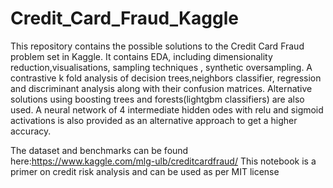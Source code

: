 # Credit_Card_Fraud_Kaggle
This repository contains the possible solutions to the Credit Card Fraud problem set in Kaggle. It contains EDA, including dimensionality reduction,visualisations, sampling techniques , synthetic oversampling. A contrastive k fold analysis of decision trees,neighbors classifier, regression and discriminant analysis along with their confusion matrices. Alternative solutions using boosting trees and forests(lightgbm classifiers) are also used. A neural network of 4 intermediate hidden odes with relu and sigmoid activations is also provided as an alternative approach to get a higher accuracy.

The dataset and benchmarks can be found here:https://www.kaggle.com/mlg-ulb/creditcardfraud/
This notebook is a primer on credit risk analysis and can be used as per MIT license
